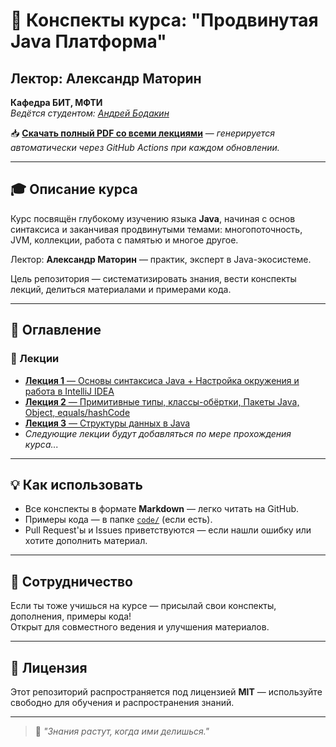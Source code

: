 
# 📘 Конспекты курса: "Продвинутая Java Платформа"
## Лектор: Александр Маторин  
**Кафедра БИТ, МФТИ**  
*Ведётся студентом: [Андрей Бодакин](https://github.com/andreibodakin)*

📥 **[Скачать полный PDF со всеми лекциями](https://andreibodakin.github.io/mipt-advanced-java-platform-course/)** — *генерируется автоматически через GitHub Actions при каждом обновлении.*

---

## 🎓 Описание курса

Курс посвящён глубокому изучению языка **Java**, начиная с основ синтаксиса и заканчивая продвинутыми темами: многопоточность, JVM, коллекции, работа с памятью и многое другое.

Лектор: **Александр Маторин** — практик, эксперт в Java-экосистеме.

Цель репозитория — систематизировать знания, вести конспекты лекций, делиться материалами и примерами кода.

---

## 📖 Оглавление

### 🧩 Лекции

- [**Лекция 1** — Основы синтаксиса Java + Настройка окружения и работа в IntelliJ IDEA](lectures/lecture-01.md)
- [**Лекция 2** — Примитивные типы, классы-обёртки, Пакеты Java, Object, equals/hashCode](lectures/lecture-02.md)
- [**Лекция 3** — Структуры данных в Java](lectures/lecture-03.md)
- *Следующие лекции будут добавляться по мере прохождения курса...*

---

## 💡 Как использовать

- Все конспекты в формате **Markdown** — легко читать на GitHub.
- Примеры кода — в папке [`code/`](code/) (если есть).
- Pull Request'ы и Issues приветствуются — если нашли ошибку или хотите дополнить материал.

---

## 🤝 Сотрудничество

Если ты тоже учишься на курсе — присылай свои конспекты, дополнения, примеры кода!  
Открыт для совместного ведения и улучшения материалов.

---

## 📜 Лицензия

Этот репозиторий распространяется под лицензией **MIT** — используйте свободно для обучения и распространения знаний.

---

> 🌱 *"Знания растут, когда ими делишься."*
